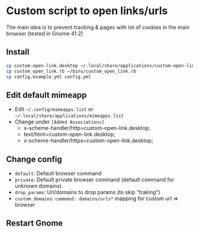 # Custom script to open links/urls
The main idea is to prevent tracking & pages with lot of cookies in the main browser (tested in Gnome 41.2)

## Install
```bash
cp custom-open-link.desktop ~/.local/share/applications/custom-open-link.desktop
cp custom_open_link.rb ~/bins/custom_open_link.rb
cp config.example.yml config.yml
```

## Edit default mimeapp
- Edit `~/.config/mimeapps.list` or `~/.local/share/applications/mimeapps.list`
- Change under `[Added Associations]`
  - x-scheme-handler/http=custom-open-link.desktop;
  - text/html=custom-open-link.desktop;
  - x-scheme-handler/https=custom-open-link.desktop;

## Change config
- `default`: Default browser command
- `private`: Default private browser command (default command for unknown domains)
- `drop_params`: Url/domains to drop params (to skip "traking")
- `custom_domains`: `command: domains/urls*` mapping for custom url => browser

## Restart Gnome
